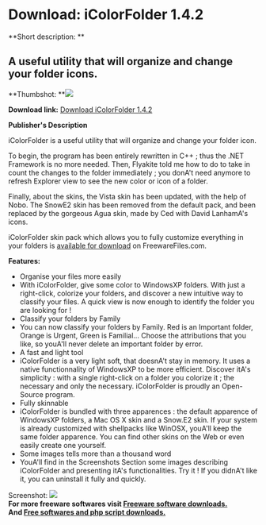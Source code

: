 # Download: iColorFolder 1.4.2

**Short description: **

## A useful utility that will organize and change your folder icons.

  
**Thumbshot: **![](http://www.freewarefiles.com/screenshot/icolorfolder_md.gif)   
  
**Download link:** [Download iColorFolder 1.4.2](http://freesoftwares.boysofts.com/IColorFolder_program_18492.html)  
  

**Publisher's Description**  
  

iColorFolder is a useful utility that will organize and change your folder
icon.

To begin, the program has been entirely rewritten in C++ ; thus the .NET
Framework is no more needed. Then, Flyakite told me how to do to take in count
the changes to the folder immediately ; you donA't need anymore to refresh
Explorer view to see the new color or icon of a folder.

Finally, about the skins, the Vista skin has been updated, with the help of
Nobo. The SnowE2 skin has been removed from the default pack, and been
replaced by the gorgeous Agua skin, made by Ced with David LanhamA's icons.

iColorFolder skin pack which allows you to fully customize everything in your
folders is [available for
download](http://www.freewarefiles.com/program_2_4_18758.html) on
FreewareFiles.com.

**Features:**

  * Organise your files more easily 
  * With iColorFolder, give some color to WindowsXP folders. With just a right-click, colorize your folders, and discover a new intuitive way to classify your files. A quick view is now enough to identify the folder you are looking for ! 
  * Classify your folders by Family 
  * You can now classify your folders by Family. Red is an Important folder, Orange is Urgent, Green is Familial... Choose the attributions that you like, so youA'll never delete an important folder by error. 
  * A fast and light tool 
  * iColorFolder is a very light soft, that doesnA't stay in memory. It uses a native functionnality of WindowsXP to be more efficient. Discover itA's simplicity : with a single right-click on a folder you colorize it ; the necessary and only the necessary. iColorFolder is proudly an Open-Source program. 
  * Fully skinnable 
  * iColorFolder is bundled with three apparences : the default apparence of WindowsXP folders, a Mac OS X skin and a Snow.E2 skin. If your system is already customized with shellpacks like WinOSX, youA'll keep the same folder apparence. You can find other skins on the Web or even easily create one yourself. 
  * Some images tells more than a thousand word 
  * YouA'll find in the Screenshots Section some images describing iColorFolder and presenting itA's functionalities. Try it ! If you didnA't like it, you can uninstall it fully and quickly. 

  
  
Screenshot: ![](http://www.freewarefiles.com/screenshot/icolorfolder.gif)  
**For more freeware softwares visit [Freeware software downloads.](http://freesoftwares.boysofts.com/)**   
**And [Free softwares and php script downloads.](http://www.boysofts.com/)**

